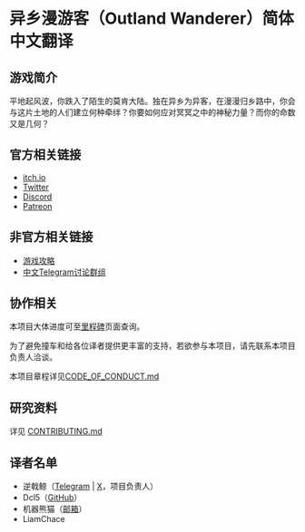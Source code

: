 # 异乡漫游客（Outland Wanderer）简体中文翻译

## 游戏简介

平地起风波，你跌入了陌生的莫肯大陆。独在异乡为异客，在漫漫归乡路中，你会与这片土地的人们建立何种牵绊？你要如何应对冥冥之中的神秘力量？而你的命数又是几何？

## 官方相关链接

- [itch.io](https://f1shsticker.itch.io/outland-wanderer)
- [Twitter](https://twitter.com/OutlandWanderer)
- [Discord](https://discord.gg/QnbJMGhZhV)
- [Patreon](https://www.patreon.com/OutlandWanderer)

## 非官方相关链接

- [游戏攻略](https://docs.google.com/document/d/1iVpfOl9_5MuRJGP1GADNVf63GPt6uRqxhLEVIJEneoI/edit?usp=sharing)
- [中文Telegram讨论群组](https://t.me/+YLrWVW2kEipmMjVl)

## 协作相关

本项目大体进度可至[里程碑](https://github.com/Outland-Wanderer/simplified-chinese/milestones)页面查询。

为了避免撞车和给各位译者提供更丰富的支持，若欲参与本项目，请先联系本项目负责人洽谈。

本项目章程详见[CODE_OF_CONDUCT.md](CODE_OF_CONDUCT.md)

## 研究资料

详见 [CONTRIBUTING.md](CONTRIBUTING.md)

## 译者名单

- 逆戟鲸（[Telegram](https://t.me/COPtimer1974) | [X](https://x.com/COPtimer_1974)，项目负责人）
- Dcl5（[GitHub](https://github.com/1910857)）
- 机器熊猫（[邮箱](mailto:cx_zhang94@126.com)）
- LiamChace
